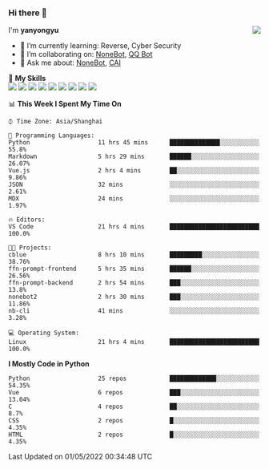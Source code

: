 ### Hi there 👋

<a href="#">
  <img align="right" src="https://github-readme-stats.vercel.app/api?username=yanyongyu&count_private=true&show_icons=true&bg_color=15,f2f7fd,E0EAFC" />
</a>

I'm **yanyongyu**

- 🌱 I’m currently learning: Reverse, Cyber Security
- 👯 I’m collaborating on: [NoneBot](https://github.com/nonebot), [QQ Bot](https://github.com/Mrs4s/go-cqhttp)
- 💬 Ask me about: [NoneBot](https://github.com/nonebot), [CAI](https://github.com/cscs181/CAI)

🌟 **My Skills**  
![](https://img.shields.io/badge/-Python-3e74a2?style=flat-square&logo=Python&logoColor=fff)
![](https://img.shields.io/badge/-Node.js-339933?style=flat-square&logo=Node.js&logoColor=fff)
![](https://img.shields.io/badge/-Vue-4fc08d?style=flat-square&logo=Vue.js&logoColor=fff)
![](https://img.shields.io/badge/-React-2d98ce?style=flat-square&logo=React&logoColor=fff)
![](https://img.shields.io/badge/-Docker-2496ED?style=flat-square&logo=Docker&logoColor=fff)
![](https://img.shields.io/badge/-Linux-000000?style=flat-square&logo=Linux&logoColor=fff)
![](https://img.shields.io/badge/-MySQL-4479A1?style=flat-square&logo=MySQL&logoColor=fff)
![](https://img.shields.io/badge/-Redis-DC382D?style=flat-square&logo=Redis&logoColor=fff)
![](https://img.shields.io/badge/-MongoDB-47A248?style=flat-square&logo=MongoDB&logoColor=fff)

<!--START_SECTION:waka-->
📊 **This Week I Spent My Time On** 

```text
⌚︎ Time Zone: Asia/Shanghai

💬 Programming Languages: 
Python                   11 hrs 45 mins      ██████████████░░░░░░░░░░░   55.8% 
Markdown                 5 hrs 29 mins       ██████░░░░░░░░░░░░░░░░░░░   26.07% 
Vue.js                   2 hrs 4 mins        ██░░░░░░░░░░░░░░░░░░░░░░░   9.86% 
JSON                     32 mins             ░░░░░░░░░░░░░░░░░░░░░░░░░   2.61% 
MDX                      24 mins             ░░░░░░░░░░░░░░░░░░░░░░░░░   1.97%

🔥 Editors: 
VS Code                  21 hrs 4 mins       █████████████████████████   100.0%

🐱‍💻 Projects: 
cblue                    8 hrs 10 mins       █████████░░░░░░░░░░░░░░░░   38.76% 
ffn-prompt-frontend      5 hrs 35 mins       ██████░░░░░░░░░░░░░░░░░░░   26.56% 
ffn-prompt-backend       2 hrs 54 mins       ███░░░░░░░░░░░░░░░░░░░░░░   13.8% 
nonebot2                 2 hrs 30 mins       ███░░░░░░░░░░░░░░░░░░░░░░   11.86% 
nb-cli                   41 mins             ░░░░░░░░░░░░░░░░░░░░░░░░░   3.28%

💻 Operating System: 
Linux                    21 hrs 4 mins       █████████████████████████   100.0%

```

**I Mostly Code in Python** 

```text
Python                   25 repos            █████████████░░░░░░░░░░░░   54.35% 
Vue                      6 repos             ███░░░░░░░░░░░░░░░░░░░░░░   13.04% 
C                        4 repos             ██░░░░░░░░░░░░░░░░░░░░░░░   8.7% 
CSS                      2 repos             █░░░░░░░░░░░░░░░░░░░░░░░░   4.35% 
HTML                     2 repos             █░░░░░░░░░░░░░░░░░░░░░░░░   4.35%

```



 Last Updated on 01/05/2022 00:34:48 UTC
<!--END_SECTION:waka-->

